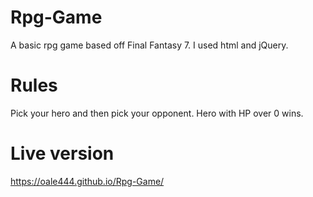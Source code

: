 # Rpg-Game
A basic rpg game based off Final Fantasy 7. I used html and jQuery. 

# Rules
Pick your hero and then pick your opponent. 
Hero with HP over 0 wins. 

# Live version 
https://oale444.github.io/Rpg-Game/